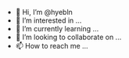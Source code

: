 - 👋 Hi, I’m @hyebln
- 👀 I’m interested in ...
- 🌱 I’m currently learning ...
- 💞️ I’m looking to collaborate on ...
- 📫 How to reach me ...

<!---
hyebln/hyebln is a ✨ special ✨ repository because its `README.md` (this file) appears on your GitHub profile.
You can click the Preview link to take a look at your changes.
--->
